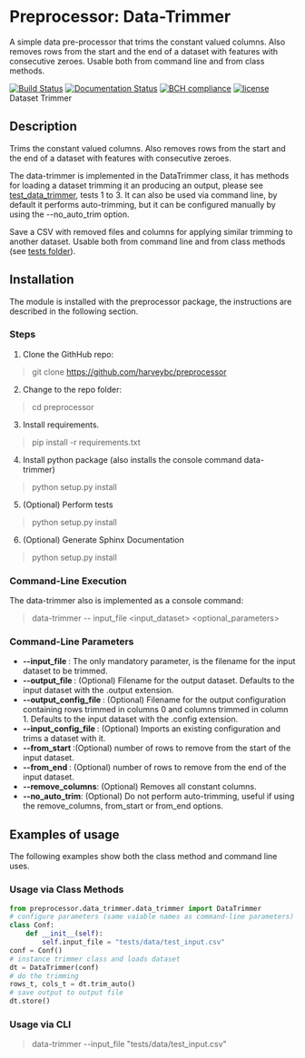 # Preprocessor: Data-Trimmer

A simple data pre-processor that trims the constant valued columns.  Also removes rows from the start and the end of a dataset with features with consecutive zeroes. Usable both from command line and from class methods.

[![Build Status](https://travis-ci.org/harveybc/preprocessor.svg?branch=master)](https://travis-ci.org/harveybc/preprocessor)
[![Documentation Status](https://readthedocs.org/projects/docs/badge/?version=latest)](https://preprocessor.readthedocs.io/en/latest/)
[![BCH compliance](https://bettercodehub.com/edge/badge/harveybc/preprocessor?branch=master)](https://bettercodehub.com/)
[![license](https://img.shields.io/github/license/mashape/apistatus.svg?maxAge=2592000)](https://github.com/harveybc/preprocessor/blob/master/LICENSE)
Dataset Trimmer


## Description

Trims the constant valued columns. Also removes rows from the start and the end of a dataset with features with consecutive zeroes. 

The data-trimmer is implemented in the DataTrimmer class, it has methods for loading a dataset trimming it an producing an  output, please see [test_data_trimmer](https://github.com/harveybc/preprocessor/blob/master/tests/data_trimmer/test_data_trimmer.py), tests 1 to 3. It can also be used via command line, by default it performs auto-trimming, but it can be configured manually by using the --no_auto_trim option.

Save a CSV with removed files and columns for applying similar  trimming to another dataset. Usable both from command line and from class methods (see [tests folder](https://github.com/harveybc/preprocessor/tree/master/tests)).

## Installation

The module is installed with the preprocessor package, the instructions are described in the following section.

### Steps
1. Clone the GithHub repo:   
> git clone https://github.com/harveybc/preprocessor
2. Change to the repo folder:
> cd preprocessor
3. Install requirements.
> pip install -r requirements.txt
4. Install python package (also installs the console command data-trimmer)
> python setup.py install
5. (Optional) Perform tests
> python setup.py install
6. (Optional) Generate Sphinx Documentation
> python setup.py install

### Command-Line Execution

The data-trimmer also is implemented as a console command:
> data-trimmer -- input_file <input_dataset> <optional_parameters>

### Command-Line Parameters

* __--input_file <filename>__: The only mandatory parameter, is the filename for the input dataset to be trimmed.
* __--output_file <filename>__: (Optional) Filename for the output dataset. Defaults to the input dataset with the .output extension.
* __--output_config_file <filename>__: (Optional) Filename for the output configuration containing rows trimmed in columns 0 and columns trimmed in column 1. Defaults to the input dataset with the .config extension.
* __--input_config_file <filename>__: (Optional) Imports an existing configuration and trims a dataset with it.
* __--from_start <val>__:(Optional) number of rows to remove from the start of the input dataset.
* __--from_end <val>__: (Optional) number of rows to remove from the end of the input dataset.
* __--remove_columns__: (Optional) Removes all constant columns.
* __--no_auto_trim__: (Optional) Do not perform auto-trimming, useful if using the remove_columns, from_start or from_end options.

## Examples of usage
The following examples show both the class method and command line uses.

### Usage via Class Methods
```python
from preprocessor.data_trimmer.data_trimmer import DataTrimmer
# configure parameters (same vaiable names as command-line parameters)
class Conf:
    def __init__(self):
        self.input_file = "tests/data/test_input.csv"
conf = Conf()
# instance trimmer class and loads dataset
dt = DataTrimmer(conf)
# do the trimming
rows_t, cols_t = dt.trim_auto()
# save output to output file
dt.store()
```

### Usage via CLI

> data-trimmer --input_file "tests/data/test_input.csv"






